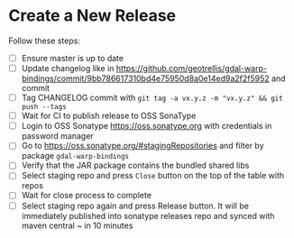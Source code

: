 # Create a New Release

Follow these steps:

- [ ] Ensure master is up to date
- [ ] Update changelog like in https://github.com/geotrellis/gdal-warp-bindings/commit/9bb786617310bd4e75950d8a0e14ed9a2f2f5952 and commit
- [ ] Tag CHANGELOG commit with `git tag -a vx.y.z -m "vx.y.z" && git push --tags`
- [ ] Wait for CI to publish release to OSS SonaType
- [ ] Login to OSS Sonatype https://oss.sonatype.org with credentials in password manager
- [ ] Go to https://oss.sonatype.org/#stagingRepositories and filter by package `gdal-warp-bindings`
- [ ] Verify that the JAR package contains the bundled shared libs
- [ ] Select staging repo and press `Close` button on the top of the table with repos
- [ ] Wait for close process to complete
- [ ] Select staging repo again and press Release button. It will be immediately published into sonatype releases repo and synced with maven central ~ in 10 minutes
